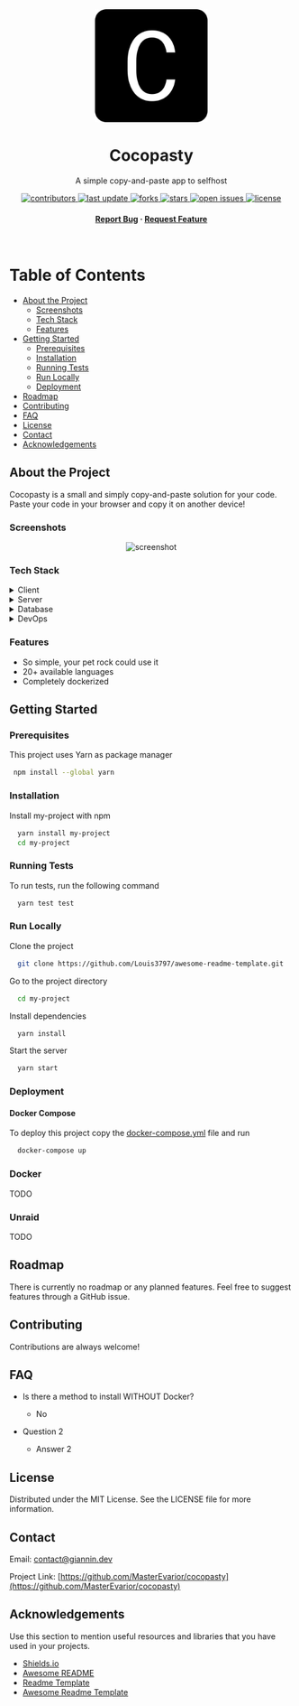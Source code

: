 <div align="center">


  <img src="assets/icon-512x512.png" alt="logo" width="200" height="auto" />
  <h1>Cocopasty</h1>
  
  <p>
    A simple copy-and-paste app to selfhost
  </p>
  
  
<!-- Badges -->
<p>
  <a href="https://github.com/MasterEvarior/cocopasty/graphs/contributors">
    <img src="https://img.shields.io/github/contributors/MasterEvarior/cocopasty" alt="contributors" />
  </a>
  <a href="">
    <img src="https://img.shields.io/github/last-commit/MasterEvarior/cocopasty" alt="last update" />
  </a>
  <a href="https://github.com/MasterEvarior/cocopasty/network/members">
    <img src="https://img.shields.io/github/forks/MasterEvarior/cocopasty" alt="forks" />
  </a>
  <a href="https://github.com/MasterEvarior/cocopasty/stargazers">
    <img src="https://img.shields.io/github/stars/MasterEvarior/cocopasty" alt="stars" />
  </a>
  <a href="https://github.com/MasterEvarior/cocopasty/issues/">
    <img src="https://img.shields.io/github/issues/MasterEvarior/cocopasty" alt="open issues" />
  </a>
  <a href="https://github.com/MasterEvarior/cocopasty/blob/master/LICENSE">
    <img src="https://img.shields.io/github/license/MasterEvarior/cocopasty" alt="license" />
  </a>
</p>
   
<h4>
    <a href="https://github.com/MasterEvarior/cocopasty/issues/new/choose">Report Bug</a>
  <span> · </span>
    <a href="https://github.com/MasterEvarior/cocopasty/issues/new/choose">Request Feature</a>
  </h4>
</div>

<br />

<!-- Table of Contents -->
# Table of Contents

- [About the Project](#about-the-project)
  * [Screenshots](#screenshots)
  * [Tech Stack](#tech-stack)
  * [Features](#features)
- [Getting Started](#getting-started)
  * [Prerequisites](#prerequisites)
  * [Installation](#installation)
  * [Running Tests](#running-tests)
  * [Run Locally](#run-locally)
  * [Deployment](#deployment)
- [Roadmap](#roadmap)
- [Contributing](#contributing)
- [FAQ](#faq)
- [License](#license)
- [Contact](#contact)
- [Acknowledgements](#acknowledgements)
  

<!-- About the Project -->
## About the Project
Cocopasty is a small and simply copy-and-paste solution for your code. Paste your code in your browser and copy it on another device!

<!-- Screenshots -->
### Screenshots

<div align="center"> 
  <img src="https://placehold.co/600x400?text=Your+Screenshot+here" alt="screenshot" />
</div>


<!-- TechStack -->
### Tech Stack

<details>
  <summary>Client</summary>
  <ul>
    <li><a href="https://www.vuejs.org/">Vue.js</a></li>
  </ul>
</details>

<details>
  <summary>Server</summary>
  <ul>
    <li><a href="https://go.dev/">Golang</a></li>
  </ul>
</details>

<details>
<summary>Database</summary>
  <ul>
    <li><a href="https://redis.io/">Redis</a></li>
  </ul>
</details>

<details>
<summary>DevOps</summary>
  <ul>
    <li><a href="https://www.docker.com/">Docker</a></li>
  </ul>
</details>

<!-- Features -->
### Features

- So simple, your pet rock could use it
- 20+ available languages
- Completely dockerized
<!-- Getting Started -->
## Getting Started

<!-- Prerequisites -->
### Prerequisites

This project uses Yarn as package manager

```bash
 npm install --global yarn
```

<!-- Installation -->
### Installation

Install my-project with npm

```bash
  yarn install my-project
  cd my-project
```
   
<!-- Running Tests -->
### Running Tests

To run tests, run the following command

```bash
  yarn test test
```

<!-- Run Locally -->
### Run Locally

Clone the project

```bash
  git clone https://github.com/Louis3797/awesome-readme-template.git
```

Go to the project directory

```bash
  cd my-project
```

Install dependencies

```bash
  yarn install
```

Start the server

```bash
  yarn start
```


<!-- Deployment -->
### Deployment

#### Docker Compose
To deploy this project copy the [docker-compose.yml](https://github.com/MasterEvarior/cocopasty/blob/main/docker-compose.yml) file and run

```bash
  docker-compose up
```

### Docker
TODO

### Unraid
TODO

<!-- Roadmap -->
## Roadmap
There is currently no roadmap or any planned features. Feel free to suggest features through a GitHub issue.
<!-- Contributing -->
## Contributing
Contributions are always welcome!

<!-- FAQ -->
## FAQ

- Is there a method to install WITHOUT Docker?

  + No

- Question 2

  + Answer 2


<!-- License -->
## License

Distributed under the MIT License. See the LICENSE file for more information.

<!-- Contact -->
## Contact

Email: contact@giannin.dev

Project Link: [https://github.com/MasterEvarior/cocopasty](https://github.com/MasterEvarior/cocopasty)


<!-- Acknowledgments -->
## Acknowledgements

Use this section to mention useful resources and libraries that you have used in your projects.

 - [Shields.io](https://shields.io/)
 - [Awesome README](https://github.com/matiassingers/awesome-readme)
 - [Readme Template](https://github.com/othneildrew/Best-README-Template)
 - [Awesome Readme Template](https://github.com/Louis3797/awesome-readme-template)
